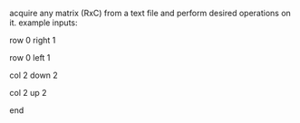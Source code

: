 acquire any matrix (RxC) from a 
text file and perform desired 
operations on it. example inputs:

row 0 right 1

row 0 left 1

col 2 down 2

col 2 up 2

end

